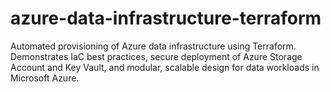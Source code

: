 # azure-data-infrastructure-terraform
Automated provisioning of Azure data infrastructure using Terraform. Demonstrates IaC best practices, secure deployment of Azure Storage Account and Key Vault, and modular, scalable design for data workloads in Microsoft Azure.

